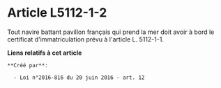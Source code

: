 # Article L5112-1-2

Tout navire battant pavillon français qui prend la mer doit avoir à bord le certificat d'immatriculation prévu à l'article L.
5112-1-1.

**Liens relatifs à cet article**

	**Créé par**:

	  - Loi n°2016-816 du 20 juin 2016 - art. 12
